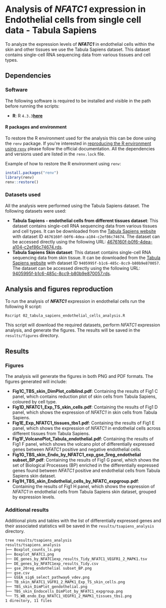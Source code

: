 # Analysis of **_NFATC1_** expression in Endothelial cells from single cell data - Tabula Sapiens

To analyze the expression levels of **_NFATC1_** in endothelial cells within the skin and other tissues we use the Tabula Sapiens dataset. This dataset contains single-cell RNA sequencing data from various tissues and cell types.

## Dependencies 

### Software

The following software is required to be installed and visible in the path before running the scripts:
- **R**: R `4.3.3`[**here**](https://cran.r-project.org/)

#### R packages and environment
To restore the R environment used for the analysis this can be done using the `renv` package. If you're interested in [reproducing the R environment using `renv`](https://rstudio.github.io/renv/reference/index.html) please follow the official documentation. All the dependencies and versions used are listed in the `renv.lock` file. 

Example of how to restore the R environment using `renv`:
``` R
install.packages("renv")
library(renv)
renv::restore()
```

### Datasets used
All the analysis were performed using the Tabula Sapiens dataset. The following datasets were used:
- **Tabula Sapiens - endothelial cells from different tissues dataset**: This dataset contains single-cell RNA sequencing data from various tissues and cell types. It can be downloaded from the [Tabula Sapiens website](https://tabula-sapiens.sf.czbiohub.org/) with dataset ID `4676160f-b0f6-4dea-a104-c2ef86c74674`. The dataset can be accessed directly using the following URL: [4676160f-b0f6-4dea-a104-c2ef86c74674.rds](https://datasets.cellxgene.cziscience.com/4676160f-b0f6-4dea-a104-c2ef86c74674.rds).
- **Tabula Sapiens Skin dataset**: This dataset contains single-cell RNA sequencing data from skin tissue. It can be downloaded from the [Tabula Sapiens website](https://tabula-sapiens.sf.czbiohub.org/) with dataset ID `9405995f-b1c6-485c-8cc9-b80b9e870057`. The dataset can be accessed directly using the following URL: [9405995f-b1c6-485c-8cc9-b80b9e870057.rds](https://datasets.cellxgene.cziscience.com/9405995f-b1c6-485c-8cc9-b80b9e870057.rds).

## Analysis and figures reproduction

To run the analysis of **_NFATC1_** expression in endothelial cells run the following R script:

``` bash
Rscript 02_tabula_sapiens_endothelial_cells_analysis.R
```
This script will download the required datasets, perform _NFATC1_ expression analysis, and generate the figures. The results will be saved in the `results/figures` directory.

## Results

### Figures
The analysis will generate the figures in both PNG and PDF formats. The figures generated will include:

- **Fig1C_TBS_skin_DimPlot_colblind.pdf**: Containing the results of Fig1 C panel, which contains reduction plot of skin cells from Tabula Sapiens, coloured by cell type.
- **Fig1D_NFATC1_Exp_TS_skin_cells.pdf**: Containing the results of Fig1 D panel, which shows the expression of _NFATC1_ in skin cells from Tabula Sapiens.
- **Fig1E_Exp_NFATC1_tissues_tbs1.pdf**: Containing the results of Fig1 E panel, which shows the expression of _NFATC1_ in endothelial cells across different tissues from Tabula Sapiens.
- **Fig1F_VolcanoPlot_Tabula_endothelial.pdf**: Containing the results of Fig1 F panel, which shows the volcano plot of differentially expressed genes between _NFATC1_ positive and negative endothelial cells.
- **Fig1G_TBS_skin_Endo_by_NFATC1_exp_gse_5reg_endothelial subset_BP.pdf**: Containing the results of Fig1 G panel, which shows the set of Biological Processes (BP) enriched in the differentially expressed genes found between _NFATC1_ positive and endothelial cells from Tabula Sapiens skin dataset.
- **Fig1H_TBS_skin_Endothelial_cells_by_NFATC_expgroup.pdf**: Containing the results of Fig1 H panel, which shows the expression of _NFATC1_ in endothelial cells from Tabula Sapiens skin dataset, grouped by expression levels.

### Additional results
Additional plots and tables with the list of differentially expressed genes and their associated statistics will be saved in the `results/tsapiens_analysis` directory. 

```bash
tree results/tsapiens_analysis
results/tsapiens_analysis
├── Boxplot_counts_ls.png
├── Boxplot_NFATC1.png
├── DE_genes_by_NFATC1exp_results_Tidy_NFATC1_VEGFR1_2_MAPK1.tsv
├── DE_genes_by_NFATC1exp_results_Tidy.csv
├── gse_20reg_endothelial subset_BP.png
├── gse.csv
├── GSEA_sig6_select_pathway6_vdev.png
├── TB_skin_NFATC1_VGFR1_2_MAPK1_Exp_TS_skin_cells.png
├── TBS_skin_DimPlot_gendothelial.png
├── TBS_skin_Endocells_DimPlot_by_NFATC1_expgroup.png
└── TS_WB_endo_Exp_NFATC1_VEGFR1_2_MAPK1_tissues_tbs1.png
1 directory, 11 files
```